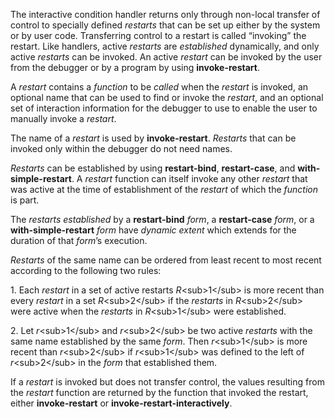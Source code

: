  

The interactive condition handler returns only through non-local transfer of control to specially defined *restarts* that can be set up either by the system or by user code. Transferring control to a restart is called “invoking” the restart. Like handlers, active *restarts* are *established* dynamically, and only active *restarts* can be invoked. An active *restart* can be invoked by the user from the debugger or by a program by using **invoke-restart**. 

A *restart* contains a *function* to be *called* when the *restart* is invoked, an optional name that can be used to find or invoke the *restart*, and an optional set of interaction information for the debugger to use to enable the user to manually invoke a *restart*. 

The name of a *restart* is used by **invoke-restart**. *Restarts* that can be invoked only within the debugger do not need names. 

*Restarts* can be established by using **restart-bind**, **restart-case**, and **with-simple-restart**. A *restart* function can itself invoke any other *restart* that was active at the time of establishment of the *restart* of which the *function* is part. 

The *restarts established* by a **restart-bind** *form*, a **restart-case** *form*, or a **with-simple-restart** *form* have *dynamic extent* which extends for the duration of that *form*’s execution. 

*Restarts* of the same name can be ordered from least recent to most recent according to the following two rules: 

1\. Each *restart* in a set of active restarts *R*\<sub\>1\</sub\> is more recent than every *restart* in a set *R*\<sub\>2\</sub\> if the *restarts* in *R*\<sub\>2\</sub\> were active when the *restarts* in *R*\<sub\>1\</sub\> were established. 

2\. Let *r*\<sub\>1\</sub\> and *r*\<sub\>2\</sub\> be two active *restarts* with the same name established by the same *form*. Then *r*\<sub\>1\</sub\> is more recent than *r*\<sub\>2\</sub\> if *r*\<sub\>1\</sub\> was defined to the left of *r*\<sub\>2\</sub\> in the *form* that established them. 



 

 

If a *restart* is invoked but does not transfer control, the values resulting from the *restart* function are returned by the function that invoked the restart, either **invoke-restart** or **invoke-restart-interactively**. 


